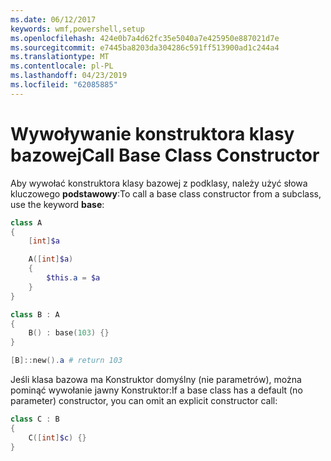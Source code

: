 ```yaml
---
ms.date: 06/12/2017
keywords: wmf,powershell,setup
ms.openlocfilehash: 424e0b7a4d62fc35e5040a7e425950e887021d7e
ms.sourcegitcommit: e7445ba8203da304286c591ff513900ad1c244a4
ms.translationtype: MT
ms.contentlocale: pl-PL
ms.lasthandoff: 04/23/2019
ms.locfileid: "62085885"
---
```

# <a name="call-base-class-constructor"></a><span data-ttu-id="85d1f-102">Wywoływanie konstruktora klasy bazowej</span><span class="sxs-lookup"><span data-stu-id="85d1f-102">Call Base Class Constructor</span></span>

<span data-ttu-id="85d1f-103">Aby wywołać konstruktora klasy bazowej z podklasy, należy użyć słowa kluczowego **podstawowy**:</span><span class="sxs-lookup"><span data-stu-id="85d1f-103">To call a base class constructor from a subclass, use the keyword **base**:</span></span>

```powershell
class A
{
    [int]$a

    A([int]$a)
    {
        $this.a = $a
    }
}

class B : A
{
    B() : base(103) {}
}

[B]::new().a # return 103
```

<span data-ttu-id="85d1f-104">Jeśli klasa bazowa ma Konstruktor domyślny (nie parametrów), można pominąć wywołanie jawny Konstruktor:</span><span class="sxs-lookup"><span data-stu-id="85d1f-104">If a base class has a default (no parameter) constructor, you can omit an explicit constructor call:</span></span>

```powershell
class C : B
{
    C([int]$c) {}
}
```
